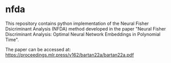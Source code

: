 # nfda
This repository contains python implementation of the Neural Fisher Dsicriminant Analysis (NFDA) method developed in the paper "Neural Fisher Discriminant Analysis: Optimal Neural Network Embeddings in Polynomial Time".

The paper can be accessed at: https://proceedings.mlr.press/v162/bartan22a/bartan22a.pdf
